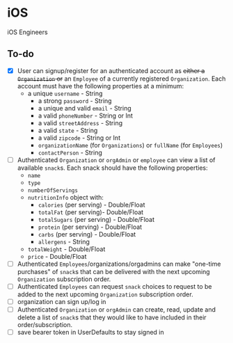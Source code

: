 # iOS
iOS Engineers

## To-do

- [x] User can signup/register for an authenticated account as ~~either a `Organization` or~~ an `Employee` of a currently registered `Organization`. Each account must have the following properties at a minimum:
  * a unique `username` - String
	* a strong `password` - String
	* a unique and valid `email` - String
	* a valid `phoneNumber` - String or Int
	* a valid `streetAddress` - String
	* a valid `state` - String
	* a valid `zipcode` - String or Int
	* `organizationName` (for `Organizations`) or `fullName` (for `Employees`)
	* `contactPerson` - String
- [ ] Authenticated `Organization` or `orgAdmin` or `employee` can view a list of available `snack`s. Each snack should have the following properties:
	* `name`
	* `type`
	* `numberOfServings`
	* `nutritionInfo` object with:
		- `calories` (per serving) - Double/Float
		- `totalFat` (per serving)- Double/Float
		- `totalSugars` (per serving) - Double/Float
		- `protein` (per serving) - Double/Float
		- `carbs` (per serving) - Double/Float
		- `allergens` - String
	 * `totalWeight` - Double/Float
	 * `price` - Double/Float
- [ ] Authenticated `Employees`/organizations/orgadmins can make "one-time purchases" of `snack`s that can be delivered with the next upcoming `Organization` subscription order.
- [ ] Authenticated `Employees` can request `snack` choices to request to be added to the next upcoming `Organization` subscription order.
- [ ] organization can sign up/log in
- [ ] Authenticated `Organization` or `orgAdmin` can create, read, update and delete a list of `snack`s that they would like to have included in their order/subscription.
- [ ] save bearer token in UserDefaults to stay signed in
